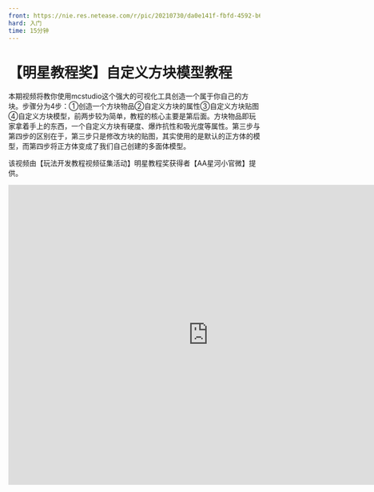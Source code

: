 ```yaml
---
front: https://nie.res.netease.com/r/pic/20210730/da0e141f-fbfd-4592-b6b4-b410f898f556.png
hard: 入门
time: 15分钟
---
```


# 【明星教程奖】自定义方块模型教程

本期视频将教你使用mcstudio这个强大的可视化工具创造一个属于你自己的方块。步骤分为4步：①创造一个方块物品②自定义方块的属性③自定义方块贴图④自定义方块模型，前两步较为简单，教程的核心主要是第后面。方块物品即玩家拿着手上的东西，一个自定义方块有硬度、爆炸抗性和吸光度等属性。第三步与第四步的区别在于，第三步只是修改方块的贴图，其实使用的是默认的正方体的模型，而第四步将正方体变成了我们自己创建的多面体模型。

该视频由【玩法开发教程视频征集活动】明星教程奖获得者【AA星河小官微】提供。

<center><embed src="https://cc.163.com/act/m/daily/iframeplayer/?id=601cf72af7367d1f0a939ef5
    " height="600" width="800"/></center>

